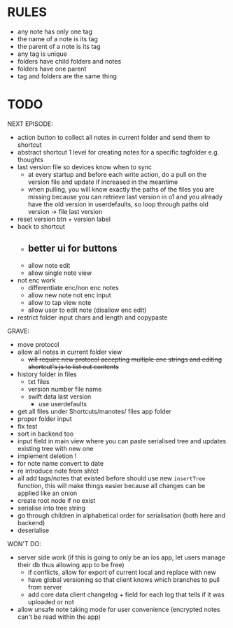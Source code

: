 # RULES
- any note has only one tag
- the name of a note is its tag
- the parent of a note is its tag
- any tag is unique 
- folders have child folders and notes
- folders have one parent
- tag and folders are the same thing

# TODO

NEXT EPISODE:
- action button to collect all notes in current folder and send them to shortcut
- abstract shortcut 1 level for creating notes for a specific tagfolder e.g. thoughts
- last version file so devices know when to sync
    - at every startup and before each write action, do a pull on the version file and update if increased in the meantime
    - when pulling, you will know exactly the paths of the files you are missing because you can retrieve last version in o1 and you already have the old version in userdefaults, so loop through paths old version -> file last version
- reset version btn + version label
- back to shortcut
    - better ui for buttons
        - 
    - allow note edit
    - allow single note view
- not enc work
    - differentiate enc/non enc notes
    - allow new note not enc input
    - allow to tap view note
    - allow user to edit note (disallow enc edit)
- restrict folder input chars and length and copypaste

GRAVE:
- move protocol
- allow all notes in current folder view
    - ~~will require new protocol accepting multiple enc strings and editing shortcut's js to list out contents~~
- history folder in files
    - txt files
    - version number file name
    - swift data last version
        - use userdefaults
- get all files under Shortcuts/manotes/ files app folder
- proper folder input
- fix test
- sort in backend too
- input field in main view where you can paste serialised tree and updates existing tree with new one
- implement deletion !
- for note name convert to date
- re introduce note from shtct
- all add tags/notes that existed before should use new `insertTree` function, this will make things easier because all changes can be applied like an onion
- create root node if no exist
- serialise into tree string
- go through children in alphabetical order for serialisation (both here and backend)
- deserialise

WON'T DO:
- server side work (if this is going to only be an ios app, let users manage their db thus allowing app to be free)
    - if conflicts, allow for export of current local and replace with new
    - have global versioning so that client knows which branches to pull from server
    - add core data client changelog + field for each log that tells if it was uploaded or not
- allow unsafe note taking mode for user convenience (encrypted notes can't be read within the app)
